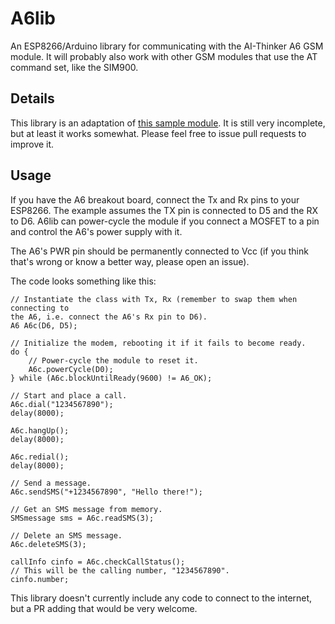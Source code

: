 # A6lib

An ESP8266/Arduino library for communicating with the AI-Thinker A6 GSM module.
It will probably also work with other GSM modules that use the AT command set,
like the SIM900.

## Details

This library is an adaptation of
[this sample module](https://github.com/SensorsIot/A6-GSM-Module). It is still
very incomplete, but at least it works somewhat. Please feel free to issue pull
requests to improve it.

## Usage

If you have the A6 breakout board, connect the Tx and Rx pins to your ESP8266.
The example assumes the TX pin is connected to D5 and the RX to D6. A6lib can
power-cycle the module if you connect a MOSFET to a pin and control the A6's
power supply with it.

The A6's PWR pin should be permanently connected to Vcc (if you think that's
wrong or know a better way, please open an issue).

The code looks something like this:

~~~
// Instantiate the class with Tx, Rx (remember to swap them when connecting to
the A6, i.e. connect the A6's Rx pin to D6).
A6 A6c(D6, D5);

// Initialize the modem, rebooting it if it fails to become ready.
do {
    // Power-cycle the module to reset it.
    A6c.powerCycle(D0);
} while (A6c.blockUntilReady(9600) != A6_OK);

// Start and place a call.
A6c.dial("1234567890");
delay(8000);

A6c.hangUp();
delay(8000);

A6c.redial();
delay(8000);

// Send a message.
A6c.sendSMS("+1234567890", "Hello there!");

// Get an SMS message from memory.
SMSmessage sms = A6c.readSMS(3);

// Delete an SMS message.
A6c.deleteSMS(3);

callInfo cinfo = A6c.checkCallStatus();
// This will be the calling number, "1234567890".
cinfo.number;
~~~

This library doesn't currently include any code to connect to the internet, but
a PR adding that would be very welcome.
